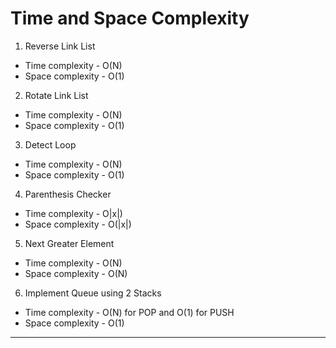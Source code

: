 # Time and Space Complexity

1. Reverse Link List
- Time complexity - O(N) 
- Space complexity - O(1)

2. Rotate Link List
- Time complexity - O(N) 
- Space complexity - O(1)

3. Detect Loop
- Time complexity - O(N) 
- Space complexity - O(1)

4. Parenthesis Checker
- Time complexity - O|x|) 
- Space complexity - O(|x|)

5. Next Greater Element
- Time complexity - O(N) 
- Space complexity - O(N)

6. Implement Queue using 2 Stacks
- Time complexity - O(N) for POP and O(1) for PUSH 
- Space complexity - O(1)

---


